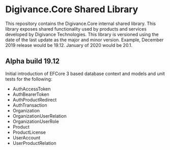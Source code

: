 # Digivance.Core Shared Library
This repository contains the Digivance.Core internal shared library. This library exposes shared functionality
used by products and services developed by Digivance Technologies. This library is versioned using the date of
the last update as the major and minor version. Example, December 2019 release would be 19.12. January of 2020
would be 20.1.

## Alpha build 19.12
Initial introduction of EFCore 3 based database context and models and unit tests for the following:

- AuthAccessToken
- AuthBearerToken
- AuthProductRedirect
- AuthTransaction
- Organization
- OrganizationUserRelation
- OrganizationUserRole
- Product
- ProductLicense
- UserAccount
- UserProductRelation
